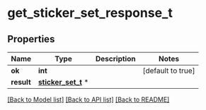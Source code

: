 # get_sticker_set_response_t

## Properties
Name | Type | Description | Notes
------------ | ------------- | ------------- | -------------
**ok** | **int** |  | [default to true]
**result** | [**sticker_set_t**](sticker_set.md) \* |  | 

[[Back to Model list]](../README.md#documentation-for-models) [[Back to API list]](../README.md#documentation-for-api-endpoints) [[Back to README]](../README.md)


